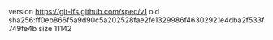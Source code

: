 version https://git-lfs.github.com/spec/v1
oid sha256:ff0eb866f5a9d90c5a202528fae2fe1329986f46302921e4dba2f533f749fe4b
size 11142
